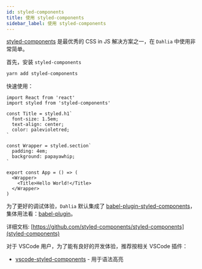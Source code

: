 ```yaml
---
id: styled-components
title: 使用 styled-components
sidebar_label: 使用 styled-components
---
```


[styled-components](https://github.com/styled-components/styled-components) 是最优秀的 CSS in JS 解决方案之一，在 `Dahlia` 中使用非常简单。

首先，安装 `styled-components`

```bash
yarn add styled-components
```

快速使用：

```tsx
import React from 'react'
import styled from 'styled-components'

const Title = styled.h1`
  font-size: 1.5em;
  text-align: center;
  color: palevioletred;
`

const Wrapper = styled.section`
  padding: 4em;
  background: papayawhip;
`

export const App = () => (
  <Wrapper>
    <Title>Hello World!</Title>
  </Wrapper>
)
```

为了更好的调试体验，`Dahlia` 默认集成了 [babel-plugin-styled-components](https://github.com/styled-components/babel-plugin-styled-components)，集体用法看：[babel-plugin](https://www.styled-components.com/docs/tooling#babel-plugin)。

详细文档: [https://github.com/styled-components/styled-components](styled-components)

对于 VSCode 用户，为了能有良好的开发体验，推荐按相关 VSCode 插件：

- [vscode-styled-components](https://marketplace.visualstudio.com/items?itemName=jpoissonnier.vscode-styled-components) - 用于语法高亮
